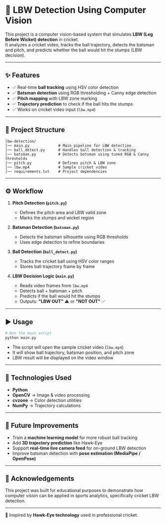 # 🏏 LBW Detection Using Computer Vision

This project is a computer vision-based system that simulates **LBW (Leg Before Wicket) detection** in cricket.  
It analyzes a cricket video, tracks the ball trajectory, detects the batsman and pitch, and predicts whether the ball would hit the stumps (LBW decision).

---

## ✨ Features
- ✅ Real-time **ball tracking** using HSV color detection  
- ✅ **Batsman detection** using RGB thresholding + Canny edge detection  
- ✅ **Pitch mapping** with LBW zone marking  
- ✅ **Trajectory prediction** to check if the ball hits the stumps  
- ✅ Works on cricket video input (`lbw.mp4`)  

---

## 📂 Project Structure
```
lbw-detection/
│── main.py             # Main pipeline for LBW detection
│── ball_detect.py      # Handles ball detection & tracking
│── batsman.py          # Detects batsman using tuned RGB & Canny thresholds
│── pitch.py            # Defines pitch & LBW zone
│── lbw.mp4             # Sample cricket video
│── requirements.txt    # Project dependencies
```

---

## ⚙️ Workflow
1. **Pitch Detection (`pitch.py`)**  
   - Defines the pitch area and LBW valid zone  
   - Marks the stumps and wicket region  

2. **Batsman Detection (`batsman.py`)**  
   - Detects the batsman silhouette using RGB thresholds  
   - Uses edge detection to refine boundaries  

3. **Ball Detection (`ball_detect.py`)**  
   - Tracks the cricket ball using HSV color ranges  
   - Stores ball trajectory frame by frame  

4. **LBW Decision Logic (`main.py`)**  
   - Reads video frames from `lbw.mp4`  
   - Detects ball + batsman + pitch  
   - Predicts if the ball would hit the stumps  
   - Outputs: **"LBW OUT"** ⚠️ or **"NOT OUT"** ✅  

---

## ▶️ Usage
```bash
# Run the main script
python main.py
```

- The script will open the sample cricket video (`lbw.mp4`)  
- It will show ball trajectory, batsman position, and pitch zone  
- LBW result will be displayed on the video window  

---

## 🚀 Technologies Used
- **Python**  
- **OpenCV** → Image & video processing  
- **cvzone** → Color detection utilities  
- **NumPy** → Trajectory calculations  

---

## 📌 Future Improvements
- Train a **machine learning model** for more robust ball tracking  
- Add **3D trajectory prediction** like Hawk-Eye  
- Support **real-time live camera feed** for on-ground LBW detection  
- Improve batsman detection with **pose estimation (MediaPipe / OpenPose)**  

---

## 🙌 Acknowledgements
This project was built for educational purposes to demonstrate how computer vision can be applied in sports analytics, specifically cricket LBW detection.

---

📸 Inspired by **Hawk-Eye technology** used in professional cricket.
